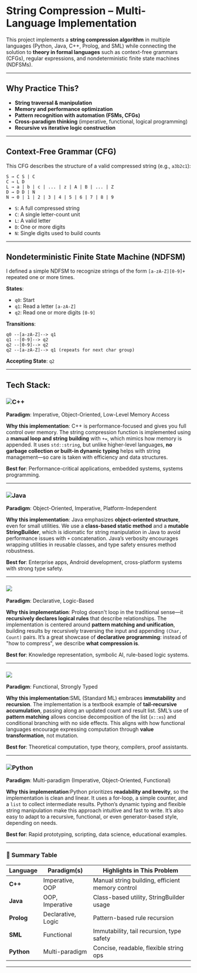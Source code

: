 # String Compression – Multi-Language Implementation

This project implements a **string compression algorithm** in multiple languages (Python, Java, C++, Prolog, and SML) while connecting the solution to **theory in formal languages** such as context-free grammars (CFGs), regular expressions, and nondeterministic finite state machines (NDFSMs).

---

## Why Practice This?

* **String traversal & manipulation**
* **Memory and performance optimization**
* **Pattern recognition with automation (FSMs, CFGs)**
* **Cross-paradigm thinking** (imperative, functional, logical programming)
* **Recursive vs iterative logic construction**

---

## Context-Free Grammar (CFG)

This CFG describes the structure of a valid compressed string (e.g., `a3b2c1`):

```
S → C S | C
C → L D
L → a | b | c | ... | z | A | B | ... | Z
D → D D | N
N → 0 | 1 | 2 | 3 | 4 | 5 | 6 | 7 | 8 | 9
```

* `S`: A full compressed string
* `C`: A single letter-count unit
* `L`: A valid letter
* `D`: One or more digits
* `N`: Single digits used to build counts

---

## Nondeterministic Finite State Machine (NDFSM)

I defined a simple NDFSM to recognize strings of the form `[a-zA-Z][0-9]+` repeated one or more times.

**States**:

* `q0`: Start
* `q1`: Read a letter `[a-zA-Z]`
* `q2`: Read one or more digits `[0-9]`

**Transitions**:

```
q0 --[a-zA-Z]--> q1  
q1 --[0-9]--> q2  
q2 --[0-9]--> q2  
q2 --[a-zA-Z]--> q1 (repeats for next char group)
```

**Accepting State**: `q2`

---

## Tech Stack:

### ![C++](https://img.shields.io/badge/c++-%2300599C.svg?style=flat-square\&logo=c%2B%2B\&logoColor=white)

**Paradigm**: Imperative, Object-Oriented, Low-Level Memory Access

**Why this implementation**: C++ is performance-focused and gives you full control over memory. The string compression function is implemented using a **manual loop and string building** with `+=`, which mimics how memory is appended. It uses `std::string`, but unlike higher-level languages, **no garbage collection or built-in dynamic typing** helps with string management—so care is taken with efficiency and data structures.

**Best for**: Performance-critical applications, embedded systems, systems programming.

---

### ![Java](https://img.shields.io/badge/java-%23ED8B00.svg?style=flat-square\&logo=openjdk\&logoColor=white)

**Paradigm**: Object-Oriented, Imperative, Platform-Independent

**Why this implementation**: Java emphasizes **object-oriented structure**, even for small utilities. We use a **class-based static method** and a **mutable StringBuilder**, which is idiomatic for string manipulation in Java to avoid performance issues with `+` concatenation. Java’s verbosity encourages wrapping utilities in reusable classes, and type safety ensures method robustness.

**Best for**: Enterprise apps, Android development, cross-platform systems with strong type safety.

---

### ![](https://img.shields.io/badge/Prolog-%230f548c?style=flat-square\&logo=prolog\&logoColor=white)

**Paradigm**: Declarative, Logic-Based

**Why this implementation**: Prolog doesn't loop in the traditional sense—it **recursively declares logical rules** that describe relationships. The implementation is centered around **pattern matching and unification**, building results by recursively traversing the input and appending `(Char, Count)` pairs. It’s a great showcase of **declarative programming**: instead of "how to compress", we describe **what compression is**.

**Best for**: Knowledge representation, symbolic AI, rule-based logic systems.

---

### ![](https://img.shields.io/badge/SML-%23a10224?style=flat-square\&logo=sml\&logoColor=white)

**Paradigm**: Functional, Strongly Typed

**Why this implementation**:SML (Standard ML) embraces **immutability** and **recursion**. The implementation is a textbook example of **tail-recursive accumulation**, passing along an updated count and result list. SML’s use of **pattern matching** allows concise decomposition of the list (`x::xs`) and conditional branching with no side effects. This aligns with how functional languages encourage expressing computation through **value transformation**, not mutation.

**Best for**: Theoretical computation, type theory, compilers, proof assistants.

---

### ![Python](https://img.shields.io/badge/python-3670A0?style=flat-square\&logo=python\&logoColor=ffdd54)

**Paradigm**: Multi-paradigm (Imperative, Object-Oriented, Functional)

**Why this implementation**:Python prioritizes **readability and brevity**, so the implementation is clean and linear. It uses a for-loop, a simple counter, and a `list` to collect intermediate results.
Python’s dynamic typing and flexible string manipulation make this approach intuitive and fast to write. It’s also easy to adapt to a recursive, functional, or even generator-based style, depending on needs.

**Best for**: Rapid prototyping, scripting, data science, educational examples.

---

### 🧠 Summary Table

| Language   | Paradigm(s)        | Highlights in This Problem                       |
| ---------- | ------------------ | ------------------------------------------------ |
| **C++**    | Imperative, OOP    | Manual string building, efficient memory control |
| **Java**   | OOP, Imperative    | Class-based utility, StringBuilder usage         |
| **Prolog** | Declarative, Logic | Pattern-based rule recursion                     |
| **SML**    | Functional         | Immutability, tail recursion, type safety        |
| **Python** | Multi-paradigm     | Concise, readable, flexible string ops           |

---
